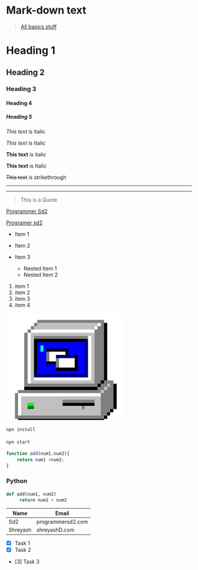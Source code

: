 # Mark-down text

>[All basics stuff](https://github.com/shreyash00007/Mark-down-text-/blob/main/Readme.md)

<!-- Headings -->
# Heading 1
## Heading 2
### Heading 3
#### Heading 4
##### Heading 5

<!--Italics -->

*This text* is italic

_This text_ is Italic 

**This text** is italic

__This text__ is Italic

<!-- Strikethrough -->

~~This text~~ is strikethrough

<!-- Horiontal Rule -->

---
_____

<!-- Blockqoute -->
> This is a Quote

<!-- Links -->
[Programmer Sd2](http://www.programmersd2.blogspot.com)

[Programer sd2](http://www.Programmersd2.com
"Hower")

<!-- UL -->

* Item 1
* Item 2
* Item 3

  * Nested Item 1
  * Nested Item 2

<!-- ol -->
1. item 1
1. item 2
1. item 3
1. item 4

<!-- Inline Code BLock -->
![Mkardown Logo](https://github.com/TheDudeThatCode/TheDudeThatCode/blob/master/Assets/PC.gif)

<!-- Github Markdown -->



<!-- Code Blocks -->

```bash
npn install

npn start
```

```Javascript
function add(num1,num2){
    return num1 +num2;
}
```
### Python
```python
def add(num1, num2)
     return num1 + num2

```
<!-- Tables -->
|  Name    |  Email    |
| ---------| -----------|
|  Sd2   | programmersd2.com   |
|  Shreyash    |  shreyashD.com    |

<!-- Task List -->
* [x] Task 1
* [x] Task 2
* [3] Task 3

























